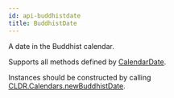 ```yaml
---
id: api-buddhistdate
title: BuddhistDate
---
```


A date in the Buddhist calendar.

Supports all methods defined by [CalendarDate](api-calendardate.html).

Instances should be constructed by calling [CLDR.Calendars.newBuddhistDate](api-cldr-calendars.html#newbuddhistdate).
